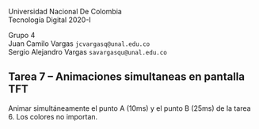 Universidad Nacional De Colombia\
Tecnología Digital 2020-I

Grupo 4\
Juan Camilo Vargas `jcvargasq@unal.edu.co` \
Sergio Alejandro Vargas `savargasqu@unal.edu.co`

## Tarea 7 – Animaciones simultaneas en pantalla TFT

Animar simultáneamente el punto A (10ms) y el punto B (25ms) de la tarea 6.
Los colores no importan.


